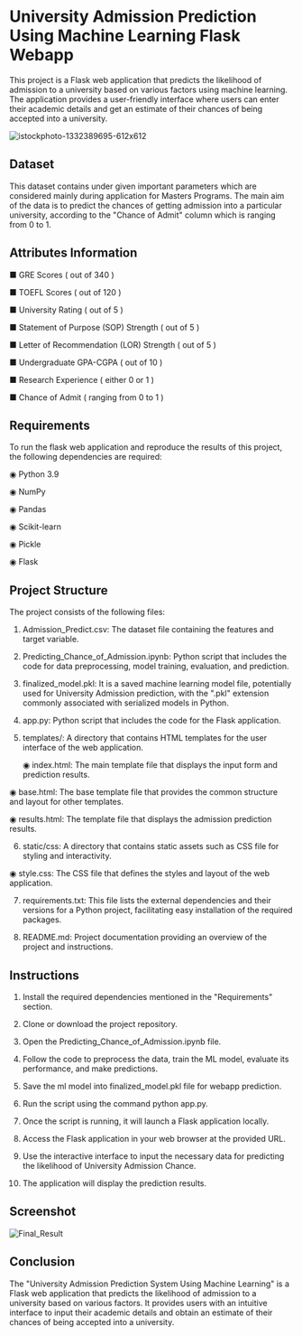 
# University Admission Prediction Using Machine Learning Flask Webapp

This project is a Flask web application that predicts the likelihood of admission to a university based on various factors using machine learning. The application provides a user-friendly interface where users can enter their academic details and get an estimate of their chances of being accepted into a university.

![istockphoto-1332389695-612x612](https://github.com/Mohamed-Ashif/University-Admission-Prediction-System/assets/78372127/64551c9b-0ace-4f76-a9b0-f42cf7371240)

## Dataset

This dataset contains under given important parameters which are considered mainly during application for Masters Programs. The main aim of the data is to predict the chances of getting admission into a particular university, according to the "Chance of Admit" column which is ranging from 0 to 1.


## Attributes Information

■ GRE Scores ( out of 340 )

■ TOEFL Scores ( out of 120 )

■ University Rating ( out of 5 )

■ Statement of Purpose (SOP) Strength ( out of 5 )

■ Letter of Recommendation (LOR) Strength ( out of 5 )

■ Undergraduate GPA-CGPA ( out of 10 )

■ Research Experience ( either 0 or 1 )

■ Chance of Admit ( ranging from 0 to 1 )

## Requirements

To run the flask web application and reproduce the results of this project, the following dependencies are required:

◉ Python 3.9

◉ NumPy

◉ Pandas

◉ Scikit-learn

◉ Pickle

◉ Flask

## Project Structure

The project consists of the following files:

1. Admission_Predict.csv: The dataset file containing the features and target variable.

2. Predicting_Chance_of_Admission.ipynb:  Python script that includes the code for data preprocessing, model training, evaluation, and prediction.

3. finalized_model.pkl: It is a saved machine learning model file, potentially used for University Admission prediction, with the ".pkl" extension commonly associated with serialized models in Python.

4. app.py: Python script that includes the code for the Flask application.

5. templates/: A directory that contains HTML templates for the user interface of the web application.

   ◉ index.html: The main template file that displays the input form and prediction results.

◉ base.html: The base template file that provides the common structure and layout for other templates.

◉ results.html: The template file that displays the admission prediction results.

6. static/css: A directory that contains static assets such as CSS file for styling and interactivity.

◉  style.css: The CSS file that defines the styles and layout of the web application.

7. requirements.txt: This file lists the external dependencies and their versions for a Python project, facilitating easy installation of the required packages.

8. README.md: Project documentation providing an overview of the project and instructions.

## Instructions

1. Install the required dependencies mentioned in the "Requirements" section.

2. Clone or download the project repository.

3. Open the Predicting_Chance_of_Admission.ipynb file.

4. Follow the code to preprocess the data, train the ML model, evaluate its performance, and make predictions.

5. Save the ml model into finalized_model.pkl file for webapp prediction.

6. Run the script using the command python app.py.

7. Once the script is running, it will launch a Flask application locally.

8. Access the Flask application in your web browser at the provided URL.

9. Use the interactive interface to input the necessary data for predicting the likelihood of University Admission Chance.

10. The application will display the prediction results.


## Screenshot

![Final_Result](https://github.com/Mohamed-Ashif/University-Admission-Prediction-System/assets/78372127/be489224-0b9b-4109-bb7c-64f47fb3c788)


## Conclusion

The "University Admission Prediction System Using Machine Learning" is a Flask web application that predicts the likelihood of admission to a university based on various factors. It provides users with an intuitive interface to input their academic details and obtain an estimate of their chances of being accepted into a university.

